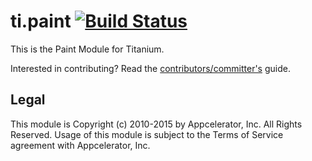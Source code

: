 ti.paint [![Build Status](https://travis-ci.org/appcelerator-modules/ti.paint.svg)](https://travis-ci.org/appcelerator-modules/ti.paint)
=======

This is the Paint Module for Titanium.

Interested in contributing? Read the [contributors/committer's](https://wiki.appcelerator.org/display/community/Home) guide.

## Legal

This module is Copyright (c) 2010-2015 by Appcelerator, Inc. All Rights Reserved. Usage of this module is subject to 
the Terms of Service agreement with Appcelerator, Inc.  
